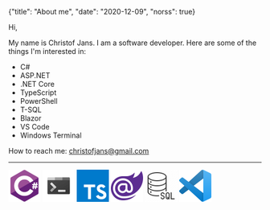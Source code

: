 {"title": "About me", "date": "2020-12-09", "norss": true}

Hi,

My name is Christof Jans. I am a software developer. Here are some of the things I'm interested in:

* C#
* ASP.NET
* .NET Core
* TypeScript
* PowerShell
* T-SQL
* Blazor
* VS Code
* Windows Terminal


How to reach me: [christofjans@gmail.com](mailto:christofjans@gmail.com)

---

![](./csharp64x64.png) ![](./terminal64x64.png) ![](./ts64x64.png) ![](./blazor64x64.png) ![](./sql64x64.png) ![](./vscode64x64.png)

